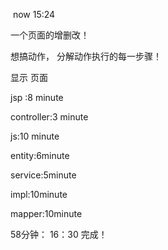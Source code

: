 ​         now 15:24

一个页面的增删改！



  想搞动作，  分解动作执行的每一步骤！

  

显示 页面



jsp :8 minute

controller:3 minute

js:10 minute

entity:6minute

service:5minute

  impl:10minute

mapper:10minute

58分钟：   16：30 完成！

  



